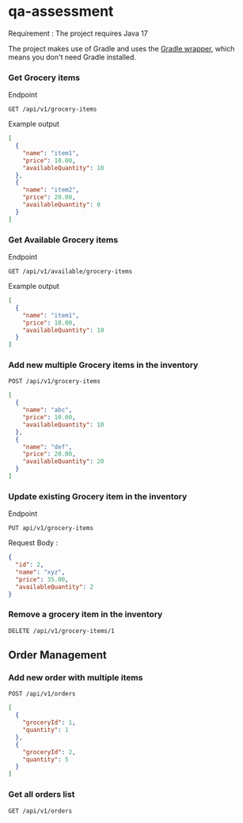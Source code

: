 # qa-assessment

Requirement :
The project requires Java 17

The project makes use of Gradle and uses
the [Gradle wrapper](https://docs.gradle.org/current/userguide/gradle_wrapper.html), which means you don't need Gradle
installed.

### Get Grocery items

Endpoint

```text
GET /api/v1/grocery-items
```

Example output

```json
[
  {
    "name": "item1",
    "price": 10.00,
    "availableQuantity": 10
  },
  {
    "name": "item2",
    "price": 20.00,
    "availableQuantity": 0
  }
]
```

### Get Available Grocery items

Endpoint

```text
GET /api/v1/available/grocery-items
```

Example output

```json
[
  {
    "name": "item1",
    "price": 10.00,
    "availableQuantity": 10
  }
]
```

### Add new multiple Grocery items in the inventory

```text
POST /api/v1/grocery-items
```

```json
[
  {
    "name": "abc",
    "price": 10.00,
    "availableQuantity": 10
  },
  {
    "name": "def",
    "price": 20.00,
    "availableQuantity": 20
  }
]
```

### Update existing Grocery item in the inventory

Endpoint

```text
PUT api/v1/grocery-items
```

Request Body :

```json
{
  "id": 2,
  "name": "xyz",
  "price": 35.00,
  "availableQuantity": 2
}

```

### Remove a grocery item in the inventory

```text
DELETE /api/v1/grocery-items/1
```

## Order Management

### Add new order with multiple items 

```text
POST /api/v1/orders
```

```json
[
  {
    "groceryId": 1,
    "quantity": 1
  },
  {
    "groceryId": 2,
    "quantity": 5
  }
]
```

### Get all orders list
```text
GET /api/v1/orders
```

###


